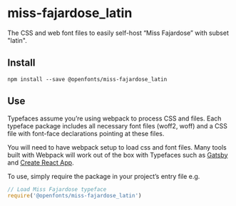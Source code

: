 
# miss-fajardose_latin

The CSS and web font files to easily self-host “Miss Fajardose” with subset "latin".

## Install

`npm install --save @openfonts/miss-fajardose_latin`

## Use

Typefaces assume you’re using webpack to process CSS and files. Each typeface
package includes all necessary font files (woff2, woff) and a CSS file with
font-face declarations pointing at these files.

You will need to have webpack setup to load css and font files. Many tools built
with Webpack will work out of the box with Typefaces such as [Gatsby](https://github.com/gatsbyjs/gatsby)
and [Create React App](https://github.com/facebookincubator/create-react-app).

To use, simply require the package in your project’s entry file e.g.

```javascript
// Load Miss Fajardose typeface
require('@openfonts/miss-fajardose_latin')
```
